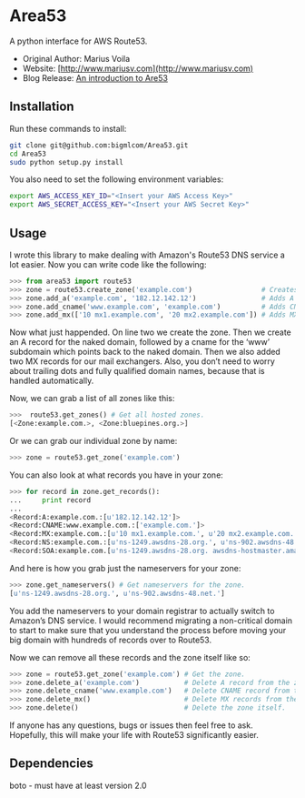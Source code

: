 # Area53
A python interface for AWS Route53.

 * Original Author: Marius Voila
 * Website: [http://www.mariusv.com](http://www.mariusv.com)
 * Blog Release: [An introduction to Are53](http://www.mariusv.com/python-interface-for-aws-route53/)

## Installation
Run these commands to install:

```bash
git clone git@github.com:bigmlcom/Area53.git
cd Area53
sudo python setup.py install
```

You also need to set the following environment variables:

```bash
export AWS_ACCESS_KEY_ID="<Insert your AWS Access Key>"
export AWS_SECRET_ACCESS_KEY="<Insert your AWS Secret Key>"
```

## Usage
I wrote this library to make dealing with Amazon's Route53 DNS service a lot easier.
Now you can write code like the following:

```python
>>> from area53 import route53
>>> zone = route53.create_zone('example.com')                 # Creates the zone, example.com.
>>> zone.add_a('example.com', '182.12.142.12')                # Adds A record to the zone.
>>> zone.add_cname('www.example.com', 'example.com')          # Adds CNAME record to the zone.
>>> zone.add_mx(['10 mx1.example.com', '20 mx2.example.com']) # Adds MX records to the zone.
```

Now what just happended.  On line two we create the zone.  Then we create 
an A record for the naked domain, followed by a cname for the ‘www’ subdomain 
which points back to the naked domain.  Then we also added two MX records 
for our mail exchangers.  Also, you don’t need to worry about trailing dots 
and fully qualified domain names, because that is handled automatically.

Now, we can grab a list of all zones like this: 

```python
>>>  route53.get_zones() # Get all hosted zones.
[<Zone:example.com.>, <Zone:bluepines.org.>]
```

Or we can grab our individual zone by name:

```python
>>> zone = route53.get_zone('example.com')
```

You can also look at what records you have in your zone:

```python
>>> for record in zone.get_records():
...     print record
...
<Record:A:example.com.:[u'182.12.142.12']>
<Record:CNAME:www.example.com.:['example.com.']>
<Record:MX:example.com.:[u'10 mx1.example.com.', u'20 mx2.example.com.']>
<Record:NS:example.com.:[u'ns-1249.awsdns-28.org.', u'ns-902.awsdns-48.net.']>
<Record:SOA:example.com.[u'ns-1249.awsdns-28.org. awsdns-hostmaster.amazon.com. 1 7200 900 1209600 86400']>
```

And here is how you grab just the nameservers for your zone:

```python
>>> zone.get_nameservers() # Get nameservers for the zone.
[u'ns-1249.awsdns-28.org.', u'ns-902.awsdns-48.net.']
```

You add the nameservers to your domain 
registrar to actually switch to Amazon’s DNS service.  I would recommend 
migrating a non-critical domain to start to make sure that you understand 
the process before moving your big domain with hundreds of records over to Route53. 

Now we can remove all these records and the zone itself like so:

```python
>>> zone = route53.get_zone('example.com') # Get the zone.
>>> zone.delete_a('example.com')           # Delete A record from the zone.
>>> zone.delete_cname('www.example.com')   # Delete CNAME record from the zone.
>>> zone.delete_mx()                       # Delete MX records from the zone.
>>> zone.delete()                          # Delete the zone itself.
```

If anyone has any questions, bugs or issues then feel free to ask.  
Hopefully, this will make your life with Route53 significantly easier.

## Dependencies
boto - must have at least version 2.0

